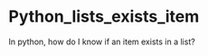 Python_lists_exists_item
========================

In python, how do I know if an item exists in a list?
